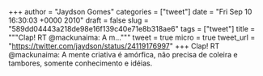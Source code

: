 
+++
author = "Jaydson Gomes"
categories = ["tweet"]
date = "Fri Sep 10 16:30:03 +0000 2010"
draft = false
slug = "589dd04443a218de98e16f139c40e71e8b318ae6"
tags = ["tweet"]
title = """Clap! RT @mackunaima: A m..."""
tweet = true
micro = true
tweet_url = "https://twitter.com/jaydson/status/24119176997"
+++
Clap! RT @mackunaima: A mente criativa é amórfica, não precisa de coleira e tambores, somente conhecimento e idéias.
